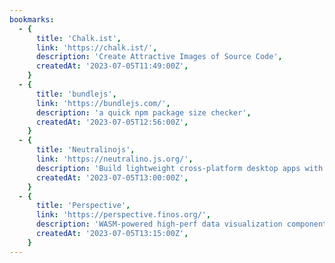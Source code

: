 ```yaml
---
bookmarks:
  - {
      title: 'Chalk.ist',
      link: 'https://chalk.ist/',
      description: 'Create Attractive Images of Source Code',
      createdAt: '2023-07-05T11:49:00Z',
    }
  - {
      title: 'bundlejs',
      link: 'https://bundlejs.com/',
      description: 'a quick npm package size checker',
      createdAt: '2023-07-05T12:56:00Z',
    }
  - {
      title: 'Neutralinojs',
      link: 'https://neutralino.js.org/',
      description: 'Build lightweight cross-platform desktop apps with JavaScript, HTML, and CSS',
      createdAt: '2023-07-05T13:00:00Z',
    }
  - {
      title: 'Perspective',
      link: 'https://perspective.finos.org/',
      description: 'WASM-powered high-perf data visualization component',
      createdAt: '2023-07-05T13:15:00Z',
    }
---
```


